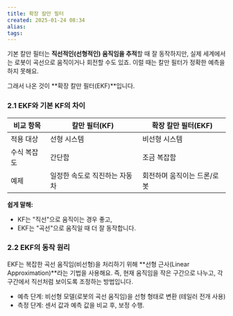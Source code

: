 ```yaml
---
title: 확장 칼만 필터
created: 2025-01-24 08:34
alias:
tags:
---
```


기본 칼만 필터는 **직선적인(선형적인) 움직임을 추적**할 때 잘 동작하지만, 실제 세계에서는 로봇이 곡선으로 움직이거나 회전할 수도 있죠. 이럴 때는 칼만 필터가 정확한 예측을 하지 못해요.

그래서 나온 것이 **확장 칼만 필터(EKF)**입니다.

### **2.1 EKF와 기본 KF의 차이**

|비교 항목|칼만 필터(KF)|확장 칼만 필터(EKF)|
|---|---|---|
|적용 대상|선형 시스템|비선형 시스템|
|수식 복잡도|간단함|조금 복잡함|
|예제|일정한 속도로 직진하는 자동차|회전하며 움직이는 드론/로봇|

**쉽게 말해:**

- KF는 "직선"으로 움직이는 경우 좋고,
- EKF는 "곡선"으로 움직일 때 더 잘 동작합니다.

### **2.2 EKF의 동작 원리**

EKF는 복잡한 곡선 움직임(비선형)을 처리하기 위해 **선형 근사(Linear Approximation)**라는 기법을 사용해요. 즉, 현재 움직임을 작은 구간으로 나누고, 각 구간에서 직선처럼 보이도록 조정하는 방법입니다.

- 예측 단계: 비선형 모델(로봇의 곡선 움직임)을 선형 형태로 변환 (테일러 전개 사용)
- 측정 단계: 센서 값과 예측 값을 비교 후, 보정 수행.


